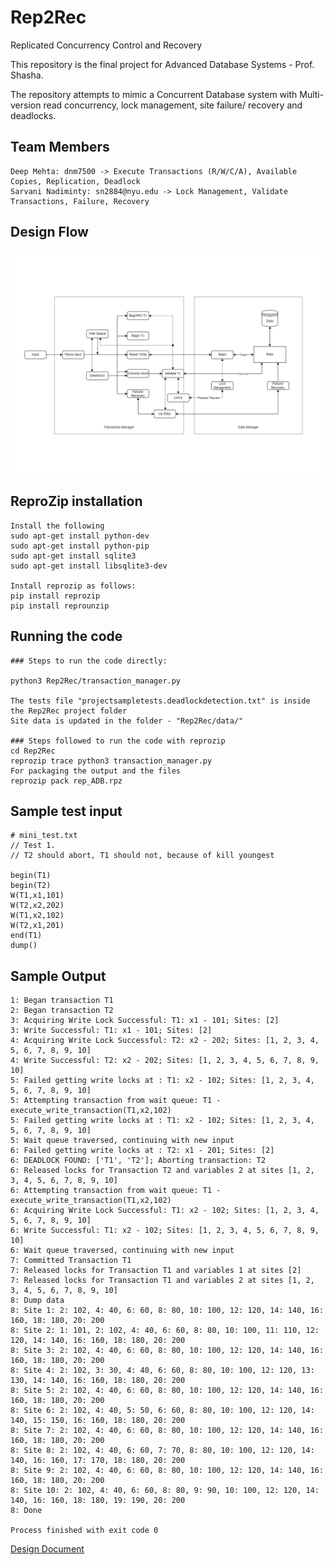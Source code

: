 # Rep2Rec
Replicated Concurrency Control and Recovery

This repository is the final project for Advanced Database Systems - Prof. Shasha.

The repository attempts to mimic a Concurrent Database system with 
Multi-version read concurrency, lock management, site failure/ recovery and deadlocks.

## Team Members
```angular2html
Deep Mehta: dnm7500 -> Execute Transactions (R/W/C/A), Available Copies, Replication, Deadlock
Sarvani Nadiminty: sn2884@nyu.edu -> Lock Management, Validate Transactions, Failure, Recovery 
```

## Design Flow

![Design Document](./Literature/Design.png)

## ReproZip installation
```angular2html
Install the following
sudo apt-get install python-dev 
sudo apt-get install python-pip 
sudo apt-get install sqlite3
sudo apt-get install libsqlite3-dev

Install reprozip as follows:
pip install reprozip
pip install reprounzip
```

## Running the code
```angular2html
### Steps to run the code directly:

python3 Rep2Rec/transaction_manager.py

The tests file "projectsampletests.deadlockdetection.txt" is inside the Rep2Rec project folder
Site data is updated in the folder - "Rep2Rec/data/"

### Steps followed to run the code with reprozip
cd Rep2Rec
reprozip trace python3 transaction_manager.py
For packaging the output and the files
reprozip pack rep_ADB.rpz

```

## Sample test input

```angular2html
# mini_test.txt
// Test 1.
// T2 should abort, T1 should not, because of kill youngest

begin(T1)
begin(T2)
W(T1,x1,101)
W(T2,x2,202)
W(T1,x2,102)
W(T2,x1,201)
end(T1)
dump()
```

## Sample Output

```angular2html
1: Began transaction T1
2: Began transaction T2
3: Acquiring Write Lock Successful: T1: x1 - 101; Sites: [2]
3: Write Successful: T1: x1 - 101; Sites: [2]
4: Acquiring Write Lock Successful: T2: x2 - 202; Sites: [1, 2, 3, 4, 5, 6, 7, 8, 9, 10]
4: Write Successful: T2: x2 - 202; Sites: [1, 2, 3, 4, 5, 6, 7, 8, 9, 10]
5: Failed getting write locks at : T1: x2 - 102; Sites: [1, 2, 3, 4, 5, 6, 7, 8, 9, 10]
5: Attempting transaction from wait queue: T1 - execute_write_transaction(T1,x2,102)
5: Failed getting write locks at : T1: x2 - 102; Sites: [1, 2, 3, 4, 5, 6, 7, 8, 9, 10]
5: Wait queue traversed, continuing with new input
6: Failed getting write locks at : T2: x1 - 201; Sites: [2]
6: DEADLOCK FOUND: ['T1', 'T2']; Aborting transaction: T2
6: Released locks for Transaction T2 and variables 2 at sites [1, 2, 3, 4, 5, 6, 7, 8, 9, 10] 
6: Attempting transaction from wait queue: T1 - execute_write_transaction(T1,x2,102)
6: Acquiring Write Lock Successful: T1: x2 - 102; Sites: [1, 2, 3, 4, 5, 6, 7, 8, 9, 10]
6: Write Successful: T1: x2 - 102; Sites: [1, 2, 3, 4, 5, 6, 7, 8, 9, 10]
6: Wait queue traversed, continuing with new input
7: Committed Transaction T1
7: Released locks for Transaction T1 and variables 1 at sites [2] 
7: Released locks for Transaction T1 and variables 2 at sites [1, 2, 3, 4, 5, 6, 7, 8, 9, 10] 
8: Dump data
8: Site 1: 2: 102, 4: 40, 6: 60, 8: 80, 10: 100, 12: 120, 14: 140, 16: 160, 18: 180, 20: 200
8: Site 2: 1: 101, 2: 102, 4: 40, 6: 60, 8: 80, 10: 100, 11: 110, 12: 120, 14: 140, 16: 160, 18: 180, 20: 200
8: Site 3: 2: 102, 4: 40, 6: 60, 8: 80, 10: 100, 12: 120, 14: 140, 16: 160, 18: 180, 20: 200
8: Site 4: 2: 102, 3: 30, 4: 40, 6: 60, 8: 80, 10: 100, 12: 120, 13: 130, 14: 140, 16: 160, 18: 180, 20: 200
8: Site 5: 2: 102, 4: 40, 6: 60, 8: 80, 10: 100, 12: 120, 14: 140, 16: 160, 18: 180, 20: 200
8: Site 6: 2: 102, 4: 40, 5: 50, 6: 60, 8: 80, 10: 100, 12: 120, 14: 140, 15: 150, 16: 160, 18: 180, 20: 200
8: Site 7: 2: 102, 4: 40, 6: 60, 8: 80, 10: 100, 12: 120, 14: 140, 16: 160, 18: 180, 20: 200
8: Site 8: 2: 102, 4: 40, 6: 60, 7: 70, 8: 80, 10: 100, 12: 120, 14: 140, 16: 160, 17: 170, 18: 180, 20: 200
8: Site 9: 2: 102, 4: 40, 6: 60, 8: 80, 10: 100, 12: 120, 14: 140, 16: 160, 18: 180, 20: 200
8: Site 10: 2: 102, 4: 40, 6: 60, 8: 80, 9: 90, 10: 100, 12: 120, 14: 140, 16: 160, 18: 180, 19: 190, 20: 200
8: Done

Process finished with exit code 0

```

[Design Document](./Literature/Document.pdf)
